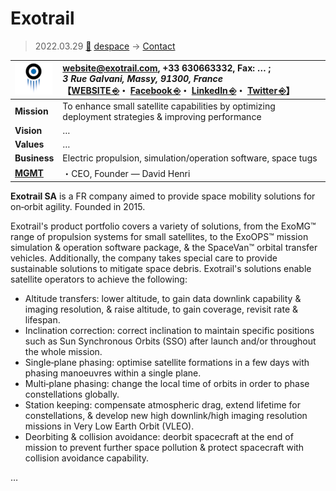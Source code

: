 # Exotrail
> 2022.03.29 [🚀](../../index/index.md) [despace](../index.md) → [Contact](../contact.md)

|[![](../f/contact/e/exotrail_logo1_thumb.webp)](../f/contact/e/exotrail_logo1.webp)|<website@exotrail.com>, +33 630663332, Fax: … ;<br> *3 Rue Galvani, Massy, 91300, France*<br> 【[WEBSITE ⎆](https://exotrail.com)・ [Facebook ⎆](https://www.facebook.com/exotrail)・ [LinkedIn ⎆](https://www.linkedin.com/company/exotrail)・ [Twitter ⎆](https://twitter.com/exotrailspace)】|
|:--|:--|
|**Mission**|To enhance small satellite capabilities by optimizing deployment strategies & improving performance|
|**Vision**|…|
|**Values**|…|
|**Business**|Electric propulsion, simulation/operation software, space tugs|
|**[MGMT](../mgmt.md)**|・CEO, Founder — David Henri|

**Exotrail SA** is a FR company aimed to provide space mobility solutions for on‑orbit agility. Founded in 2015.

Exotrail's product portfolio covers a variety of solutions, from the ExoMG™ range of propulsion systems for small satellites, to the ExoOPS™ mission simulation & operation software package, & the SpaceVan™ orbital transfer vehicles. Additionally, the company takes special care to provide sustainable solutions to mitigate space debris. Exotrail's solutions enable satellite operators to achieve the following:

   - Altitude transfers: lower altitude, to gain data downlink capability & imaging resolution, & raise altitude, to gain coverage, revisit rate & lifespan.
   - Inclination correction: correct inclination to maintain specific positions such as Sun Synchronous Orbits (SSO) after launch and/or throughout the whole mission.
   - Single‑plane phasing: optimise satellite formations in a few days with phasing manoeuvres within a single plane.
   - Multi‑plane phasing: change the local time of orbits in order to phase constellations globally.
   - Station keeping: compensate atmospheric drag, extend lifetime for constellations, & develop new high downlink/high imaging resolution missions in Very Low Earth Orbit (VLEO).
   - Deorbiting & collision avoidance: deorbit spacecraft at the end of mission to prevent further space pollution & protect spacecraft with collision avoidance capability.

<p style="page-break-after:always"> </p>

…
